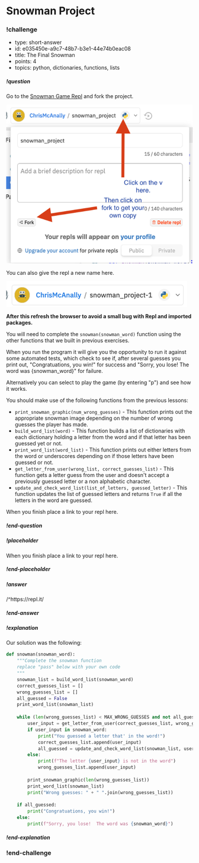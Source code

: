 # Snowman Project

<!-- >>>>>>>>>>>>>>>>>>>>>> BEGIN CHALLENGE >>>>>>>>>>>>>>>>>>>>>> -->
<!-- Replace everything in square brackets [] and remove brackets  -->

### !challenge

* type: short-answer
* id: e035450e-a9c7-48b7-b3e1-44e74b0eac08
* title: The Final Snowman
* points: 4
* topics: python, dictionaries, functions, lists

##### !question

Go to the [Snowman Game Repl](https://repl.it/@ChrisMcAnally/snowmanproject#game.py) and fork the project.  

![forking](images/forking.png)

You can also give the repl a new name here.

![new name](images/new-name.png)

**After this refresh the browser to avoid a small bug with Repl and imported packages.**

You will need to complete the `snowman(snowman_word)` function using the other functions that we built in previous exercises.  

When you run the program it will give you the opportunity to run it against some automated tests, which check to see if, after several guesses you print out, "Congratuations, you win!" for success and "Sorry, you lose!  The word was {snowman_word}" for failure.

Alternatively you can select to play the game (by entering "p") and see how it works.

You should make use of the following functions from the previous lessons:

- `print_snowman_graphic(num_wrong_guesses)` - This function prints out the appropriate snowman image depending on the number of wrong guesses the player has made.
- `build_word_list(word)` - This function builds a list of dictionaries with each dictionary holding a letter from the word and if that letter has been guessed yet or not.
- `print_word_list(word_list)` - This function prints out either letters from the word or underscores depending on if those letters have been guessed or not.
- `get_letter_from_user(wrong_list, correct_guesses_list)` - This function gets a letter guess from the user and doesn't accept a previously guessed letter or a non alphabetic character.
- `update_and_check_word_list(list_of_letters, guessed_letter)` - This function updates the list of guessed letters and returns `True` if all the letters in the word are guessed.


When you finish place a link to your repl here.

##### !end-question

##### !placeholder

When you finish place a link to your repl here.

##### !end-placeholder

##### !answer

/^https\:\/\/repl\.it/

##### !end-answer

<!-- other optional sections -->
<!-- !hint - !end-hint (markdown, hidden, students click to view) -->
<!-- !rubric - !end-rubric (markdown, instructors can see while scoring a checkpoint) -->
##### !explanation

Our solution was the following:

```python
def snowman(snowman_word):
    """Complete the snowman function
    replace "pass" below with your own code
    """
    snowman_list = build_word_list(snowman_word)
    correct_guesses_list = []
    wrong_guesses_list = []
    all_guessed = False
    print_word_list(snowman_list)

    while (len(wrong_guesses_list) < MAX_WRONG_GUESSES and not all_guessed):
        user_input = get_letter_from_user(correct_guesses_list, wrong_guesses_list)
        if user_input in snowman_word:
            print("You guessed a letter that' in the word!")
            correct_guesses_list.append(user_input)
            all_guessed = update_and_check_word_list(snowman_list, user_input)
        else:
            print(f"The letter {user_input} is not in the word")
            wrong_guesses_list.append(user_input)
        
        print_snowman_graphic(len(wrong_guesses_list))
        print_word_list(snowman_list)
        print("Wrong guesses: " + " ".join(wrong_guesses_list))
    
    if all_guessed:
        print("Congratuations, you win!")
    else:
        print(f"Sorry, you lose!  The word was {snowman_word}")
```

##### !end-explanation

### !end-challenge

<!-- ======================= END CHALLENGE ======================= -->
